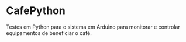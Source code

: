 # CafePython

Testes em Python para o sistema em Arduino para monitorar e controlar equipamentos de beneficiar o café. 